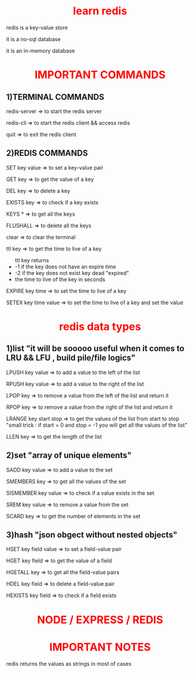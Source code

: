 <h1 style="color: red; text-align: center;">learn redis</h1>
<p>redis is a key-value store</p>
<p>it is a no-sql database</p>
<p>it is an in-memory database</p>
<h1 style="color: red; text-align: center;">IMPORTANT COMMANDS</h1>
<h2>1)TERMINAL COMMANDS</h2>
<p>redis-server => to start the redis server</p>
<p>redis-cli => to start the redis client && access redis</p>
<p>quit => to exit the redis client</p>
<h2>2)REDIS COMMANDS</h2>
<p>SET key value => to set a key-value pair</p>
<p>GET key => to get the value of a key</p>
<p>DEL key => to delete a key</p>
<p>EXISTS key => to check if a key exists</p>
<p>KEYS * => to get all the keys</p>
<p>FLUSHALL => to delete all the keys</p>
<p>clear => to clear the terminal</p>
<p>ttl key => to get the time to live of a key</p>
<ul>ttl key returns
<li>-1 if the key does not have an expire time</li>
<li>-2 if the key does not exist key dead "expired"</li>
<li>the time to live of the key in seconds</li>
</ul>
<p>EXPIRE key time => to set the time to live of a key</p>
<p>SETEX key time value => to set the time to live of a key and set the value</p>
<h1 style="color: red; text-align: center;">redis data types</h1>
<h2>1)list "it will be sooooo useful when it comes to LRU && LFU , build pile/file logics"</h2>
<p>LPUSH key value => to add a value to the left of the list</p>
<p>RPUSH key value => to add a value to the right of the list</p>
<p>LPOP key => to remove a value from the left of the list and return it</p>
<p>RPOP key => to remove a value from the right of the list and return it</p>
<p>LRANGE key start stop => to get the values of the list from start to stop "small trick : if start = 0 and stop = -1 you will get all the values of the list"</p>
<p>LLEN key => to get the length of the list</p>
<h2>2)set "array of unique elements"</h2>
<p>SADD key value => to add a value to the set</p>
<p>SMEMBERS key => to get all the values of the set</p>
<p>SISMEMBER key value => to check if a value exists in the set</p>
<p>SREM key value => to remove a value from the set</p>
<p>SCARD key => to get the number of elements in the set</p>
<h2>3)hash "json obgect without nested objects"</h2>
<p>HSET key field value => to set a field-value pair</p>
<p>HGET key field => to get the value of a field</p>
<p>HGETALL key => to get all the field-value pairs</p>
<p>HDEL key field => to delete a field-value pair</p>
<p>HEXISTS key field => to check if a field exists</p>
<h1 style="color: red; text-align: center;">NODE / EXPRESS / REDIS</h1>





<h1 style="color: red; text-align: center;">IMPORTANT NOTES</h1>
<p>redis returns the values as strings in most of cases</p>
